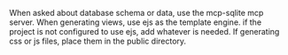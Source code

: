 When asked about database schema or data, use the mcp-sqlite mcp server.
When generating views, use ejs as the template engine. if the project is not configured to use ejs, add whatever is needed. 
If generating css or js files, place them in the public directory.